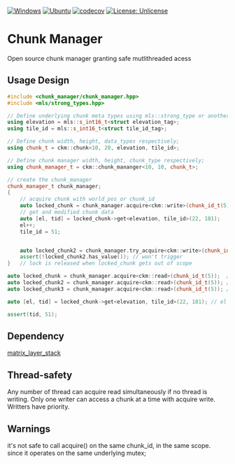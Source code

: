 [![Windows](https://github.com/FrancoisSestier/chunk_manager/actions/workflows/windows.yml/badge.svg)](https://github.com/FrancoisSestier/chunk_manager/actions/workflows/windows.yml) [![Ubuntu](https://github.com/FrancoisSestier/chunk_manager/actions/workflows/ubuntu.yml/badge.svg)](https://github.com/FrancoisSestier/chunk_manager/actions/workflows/ubuntu.yml) [![codecov](https://codecov.io/gh/FrancoisSestier/chunk_manager/branch/master/graph/badge.svg?token=ZPDP1TAO3Z)](https://codecov.io/gh/FrancoisSestier/chunk_manager) [![License: Unlicense](https://img.shields.io/badge/license-Unlicense-blue.svg)](http://unlicense.org/)

# Chunk Manager
Open source chunk manager granting safe mutlithreaded acess 

## Usage Design
```c++
#include <chunk_manager/chunk_manager.hpp>
#include <mls/strong_types.hpp>

// Define underlying chunk meta types using mls::strong_type or another strong type implementation
using elevation = mls::s_int16_t<struct elevation_tag>;
using tile_id = mls::s_int16_t<struct tile_id_tag>;

// Define chunk width, height, data_types respectively;
using chunk_t = ckm::chunk<10, 20, elevation, tile_id>;

// Define chunk manager width, height, chunk_type respectively;
using chunk_manager_t = ckm::chunk_mananger<10, 10, chunk_t>;

// create the chunk_manager
chunk_manager_t chunk_manager;
{
    // acquire chunk with world_pos or chunk_id
    auto locked_chunk = chunk_manager.acquire<ckm::write>(chunk_id_t(5)); 
    // get and modified chunk data
    auto [el, tid] = locked_chunk->get<elevation, tile_id>(22, 181);
    el++;
    tile_id = 51;


    auto locked_chunk2 = chunk_manager.try_acquire<ckm::write>(chunk_id_t(5));
    assert(!locked_chunk2.has_value()); // won't trigger 
}   // lock is released when locked_chunk gets out of scope

auto locked_chunk = chunk_manager.acquire<ckm::read>(chunk_id_t(5));  // multiple instance can acquire<read> concurrently
auto locked_chunk2 = chunk_manager.acquire<ckm::read>(chunk_id_t(5)); // if no thread is writing at the same time
auto locked_chunk3 = chunk_manager.acquire<ckm::read>(chunk_id_t(5)); // 

auto [el, tid] = locked_chunk->get<elevation, tile_id>(22, 181); // el will be of type const elevation&

assert(tid, 51);

```
## Dependency 
[matrix_layer_stack](https://github.com/FrancoisSestier/matrix_layer_stack)

## Thread-safety
Any number of thread can acquire read simultaneously if no thread is writing.
Only one writer can access a chunk at a time with acquire write.
Writters have priority.

## Warnings
it's not safe to call acquire() on the same chunk_id, in the same scope. since it operates on the same underlying mutex;






